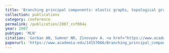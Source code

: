```yaml
---
title: 'Branching principal components: elastic graphs, topological grammars and metro maps'
collection: publications
category: conference
permalink: /publication/2007_cnf004a
year: 2007
pubtype: 'MLN'
citation: 'Gorban AN, Sumner NR, Zinovyev A. <a href="https://www.academia.edu/14157066/Branching_principal_components_Elastic_graphs_topological_grammars_and_metro_maps">Branching principal components: elastic graphs, topological grammars and metro map</a>. Proceedings of International Joint Conference on Neural Networks, Florida, USA, August 12-17, 2007.'
paperurl: 'https://www.academia.edu/14157066/Branching_principal_components_Elastic_graphs_topological_grammars_and_metro_maps'
---
```

